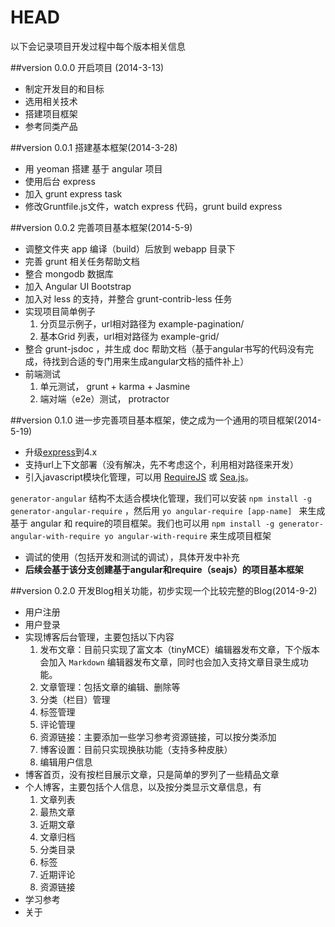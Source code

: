 # HEAD

以下会记录项目开发过程中每个版本相关信息

##version 0.0.0 开启项目 (2014-3-13)

* 制定开发目的和目标
* 选用相关技术
* 搭建项目框架
* 参考同类产品

##version 0.0.1  搭建基本框架(2014-3-28)

* 用 yeoman 搭建 基于 angular 项目
* 使用后台 express
* 加入 grunt express task
* 修改Gruntfile.js文件，watch express 代码，grunt build express

##version 0.0.2  完善项目基本框架(2014-5-9)

* 调整文件夹 app 编译（build）后放到 webapp 目录下
* 完善 grunt 相关任务帮助文档
* 整合 mongodb 数据库
* 加入 Angular UI Bootstrap
* 加入对 less 的支持，并整合 grunt-contrib-less 任务
* 实现项目简单例子
    1. 分页显示例子，url相对路径为 example-pagination/
    2. 基本Grid 列表，url相对路径为 example-grid/
* 整合 grunt-jsdoc ，并生成 doc 帮助文档（基于angular书写的代码没有完成，待找到合适的专门用来生成angular文档的插件补上）
* 前端测试
    1. 单元测试， grunt + karma + Jasmine
    2. 端对端（e2e）测试， protractor

##version 0.1.0  进一步完善项目基本框架，使之成为一个通用的项目框架(2014-5-19)

* 升级[express](http://expressjs.com/)到4.x
* 支持url上下文部署（没有解决，先不考虑这个，利用相对路径来开发）
* 引入javascript模块化管理，可以用 [RequireJS](http://www.requirejs.org/)  或 [Sea.js](http://seajs.org/docs/)。

`generator-angular` 结构不太适合模块化管理，我们可以安装 `npm install -g generator-angular-require` ，然后用 `yo angular-require [app-name] `
来生成基于 angular 和 require的项目框架。我们也可以用 `npm install -g generator-angular-with-require yo angular-with-require` 来生成项目框架
* 调试的使用（包括开发和测试的调试），具体开发中补充
*  **后续会基于该分支创建基于angular和require（seajs）的项目基本框架**

##version 0.2.0  开发Blog相关功能，初步实现一个比较完整的Blog(2014-9-2)

* 用户注册
* 用户登录
* 实现博客后台管理，主要包括以下内容
   1. 发布文章：目前只实现了富文本（tinyMCE）编辑器发布文章，下个版本会加入 `Markdown` 编辑器发布文章，同时也会加入支持文章目录生成功能。
   2. 文章管理：包括文章的编辑、删除等
   3. 分类（栏目）管理
   4. 标签管理
   5. 评论管理
   6. 资源链接：主要添加一些学习参考资源链接，可以按分类添加
   7. 博客设置：目前只实现换肤功能（支持多种皮肤）
   8. 编辑用户信息
* 博客首页，没有按栏目展示文章，只是简单的罗列了一些精品文章
* 个人博客，主要包括个人信息，以及按分类显示文章信息，有
   1. 文章列表
   2. 最热文章
   3. 近期文章
   4. 文章归档
   5. 分类目录
   6. 标签
   7. 近期评论
   8. 资源链接
* 学习参考
* 关于